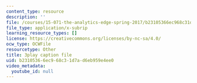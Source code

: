```yaml
---
content_type: resource
description: ''
file: /courses/15-071-the-analytics-edge-spring-2017/b23105366ec968c31d7ad6eb959e4ee0_7MAVWhOUTGU.srt
file_type: application/x-subrip
learning_resource_types: []
license: https://creativecommons.org/licenses/by-nc-sa/4.0/
ocw_type: OCWFile
resourcetype: Other
title: 3play caption file
uid: b2310536-6ec9-68c3-1d7a-d6eb959e4ee0
video_metadata:
  youtube_id: null
---
```

